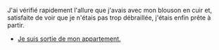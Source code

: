 J'ai vérifié rapidement l'allure que j'avais avec mon blouson en cuir et, satisfaite de voir que je n'étais pas trop débraillée, j'étais enfin prête à partir.

* [Je suis sortie de mon appartement.](dehors.md)

